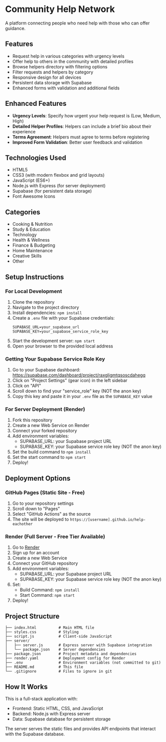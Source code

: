 # Community Help Network

A platform connecting people who need help with those who can offer guidance.

## Features
- Request help in various categories with urgency levels
- Offer help to others in the community with detailed profiles
- Browse helpers directory with filtering options
- Filter requests and helpers by category
- Responsive design for all devices
- Persistent data storage with Supabase
- Enhanced forms with validation and additional fields

## Enhanced Features
- **Urgency Levels**: Specify how urgent your help request is (Low, Medium, High)
- **Detailed Helper Profiles**: Helpers can include a brief bio about their experience
- **Terms Agreement**: Helpers must agree to terms before registering
- **Improved Form Validation**: Better user feedback and validation

## Technologies Used
- HTML5
- CSS3 (with modern flexbox and grid layouts)
- JavaScript (ES6+)
- Node.js with Express (for server deployment)
- Supabase (for persistent data storage)
- Font Awesome Icons

## Categories
- Cooking & Nutrition
- Study & Education
- Technology
- Health & Wellness
- Finance & Budgeting
- Home Maintenance
- Creative Skills
- Other

## Setup Instructions

### For Local Development
1. Clone the repository
2. Navigate to the project directory
3. Install dependencies: `npm install`
4. Create a `.env` file with your Supabase credentials:
   ```
   SUPABASE_URL=your_supabase_url
   SUPABASE_KEY=your_supabase_service_role_key
   ```
5. Start the development server: `npm start`
6. Open your browser to the provided local address

### Getting Your Supabase Service Role Key
1. Go to your Supabase dashboard: https://supabase.com/dashboard/project/raxgljgmtqsoscdahegq
2. Click on "Project Settings" (gear icon) in the left sidebar
3. Click on "API" 
4. Scroll down to find your "service_role" key (NOT the anon key)
5. Copy this key and paste it in your `.env` file as the `SUPABASE_KEY` value

### For Server Deployment (Render)
1. Fork this repository
2. Create a new Web Service on Render
3. Connect your forked repository
4. Add environment variables:
   - SUPABASE_URL: your Supabase project URL
   - SUPABASE_KEY: your Supabase service role key (NOT the anon key)
5. Set the build command to `npm install`
6. Set the start command to `npm start`
7. Deploy!

## Deployment Options

### GitHub Pages (Static Site - Free)
1. Go to your repository settings
2. Scroll down to "Pages"
3. Select "GitHub Actions" as the source
4. The site will be deployed to `https://[username].github.io/help-eachother`

### Render (Full Server - Free Tier Available)
1. Go to [Render](https://render.com)
2. Sign up for an account
3. Create a new Web Service
4. Connect your GitHub repository
5. Add environment variables:
   - SUPABASE_URL: your Supabase project URL
   - SUPABASE_KEY: your Supabase service role key (NOT the anon key)
6. Set:
   - Build Command: `npm install`
   - Start Command: `npm start`
7. Deploy!

## Project Structure
```
├── index.html          # Main HTML file
├── styles.css          # Styling
├── script.js           # Client-side JavaScript
├── server/
│   ├── server.js       # Express server with Supabase integration
│   └── package.json    # Server dependencies
├── package.json        # Project metadata and dependencies
├── render.yaml         # Deployment config for Render
├── .env                # Environment variables (not committed to git)
├── README.md           # This file
└── .gitignore          # Files to ignore in git
```

## How It Works
This is a full-stack application with:
- Frontend: Static HTML, CSS, and JavaScript
- Backend: Node.js with Express server
- Data: Supabase database for persistent storage

The server serves the static files and provides API endpoints that interact with the Supabase database.
